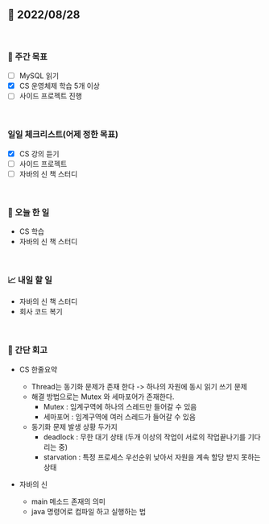 ## 📅 2022/08/28

<br/>

### 🏹 주간 목표

- [ ] MySQL 읽기
- [x] CS 운영체제 학습 5개 이상
- [ ] 사이드 프로젝트 진행

<br/>

### 일일 체크리스트(어제 정한 목표)

- [x] CS 강의 듣기
- [ ] 사이드 프로젝트
- [ ] 자바의 신 책 스터디

<br/>

### 💯 오늘 한 일

- CS 학습
- 자바의 신 책 스터디

<br/>

### 📈 내일 할 일

- 자바의 신 책 스터디
- 회사 코드 복기

<br/>

### 🧐 간단 회고

- CS 한줄요약
  - Thread는 동기화 문제가 존재 한다 -> 하나의 자원에 동시 읽기 쓰기 문제
  - 해결 방법으로는 Mutex 와 세마포어가 존재한다.
    - Mutex : 임계구역에 하나의 스레드만 들어갈 수 있음
    - 세마포어 : 임계구역에 여러 스레드가 들어갈 수 있음
  - 동기화 문제 발생 상황 두가지
    - deadlock : 무한 대기 상태 (두개 이상의 작업이 서로의 작업끝나기를 기다리는 중)
    - starvation : 특정 프로세스 우선순위 낮아서 자원을 계속 할당 받지 못하는 상태


- 자바의 신
  - main 메소드 존재의 의미
  - java 명령어로 컴파일 하고 실행하는 법